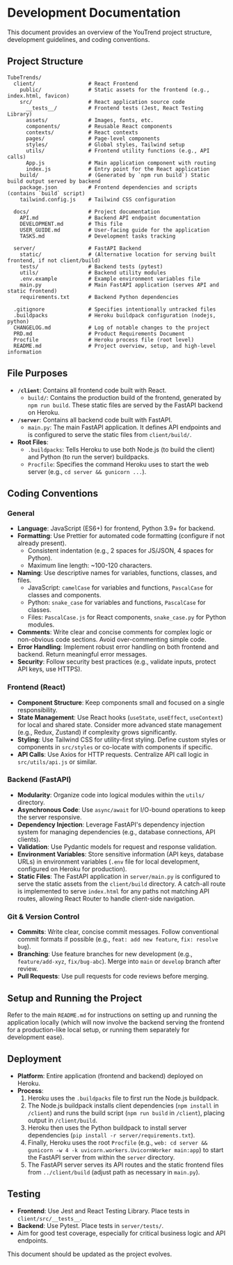 # Development Documentation

This document provides an overview of the YouTrend project structure, development guidelines, and coding conventions.

## Project Structure

```
TubeTrends/
  client/                 # React Frontend
    public/               # Static assets for the frontend (e.g., index.html, favicon)
    src/                  # React application source code
      __tests__/          # Frontend tests (Jest, React Testing Library)
      assets/             # Images, fonts, etc.
      components/         # Reusable React components
      contexts/           # React contexts
      pages/              # Page-level components
      styles/             # Global styles, Tailwind setup
      utils/              # Frontend utility functions (e.g., API calls)
      App.js              # Main application component with routing
      index.js            # Entry point for the React application
    build/                # (Generated by `npm run build`) Static build output served by backend
    package.json          # Frontend dependencies and scripts (contains `build` script)
    tailwind.config.js    # Tailwind CSS configuration

  docs/                   # Project documentation
    API.md                # Backend API endpoint documentation
    DEVELOPMENT.md        # This file
    USER_GUIDE.md         # User-facing guide for the application
    TASKS.md              # Development tasks tracking

  server/                 # FastAPI Backend
    static/               # (Alternative location for serving built frontend, if not client/build)
    tests/                # Backend tests (pytest)
    utils/                # Backend utility modules
    .env.example          # Example environment variables file
    main.py               # Main FastAPI application (serves API and static frontend)
    requirements.txt      # Backend Python dependencies

  .gitignore              # Specifies intentionally untracked files
  .buildpacks             # Heroku buildpack configuration (nodejs, python)
  CHANGELOG.md            # Log of notable changes to the project
  PRD.md                  # Product Requirements Document
  Procfile                # Heroku process file (root level)
  README.md               # Project overview, setup, and high-level information
```

## File Purposes

- **`/client`**: Contains all frontend code built with React.
  - `build/`: Contains the production build of the frontend, generated by `npm run build`. These static files are served by the FastAPI backend on Heroku.
- **`/server`**: Contains all backend code built with FastAPI.
  - `main.py`: The main FastAPI application. It defines API endpoints and is configured to serve the static files from `client/build/`.
- **Root Files**:
  - `.buildpacks`: Tells Heroku to use both Node.js (to build the client) and Python (to run the server) buildpacks.
  - `Procfile`: Specifies the command Heroku uses to start the web server (e.g., `cd server && gunicorn ...`).

## Coding Conventions

### General

- **Language**: JavaScript (ES6+) for frontend, Python 3.9+ for backend.
- **Formatting**: Use Prettier for automated code formatting (configure if not already present).
  - Consistent indentation (e.g., 2 spaces for JS/JSON, 4 spaces for Python).
  - Maximum line length: ~100-120 characters.
- **Naming**: Use descriptive names for variables, functions, classes, and files.
  - JavaScript: `camelCase` for variables and functions, `PascalCase` for classes and components.
  - Python: `snake_case` for variables and functions, `PascalCase` for classes.
  - Files: `PascalCase.js` for React components, `snake_case.py` for Python modules.
- **Comments**: Write clear and concise comments for complex logic or non-obvious code sections. Avoid over-commenting simple code.
- **Error Handling**: Implement robust error handling on both frontend and backend. Return meaningful error messages.
- **Security**: Follow security best practices (e.g., validate inputs, protect API keys, use HTTPS).

### Frontend (React)

- **Component Structure**: Keep components small and focused on a single responsibility.
- **State Management**: Use React hooks (`useState`, `useEffect`, `useContext`) for local and shared state. Consider more advanced state management (e.g., Redux, Zustand) if complexity grows significantly.
- **Styling**: Use Tailwind CSS for utility-first styling. Define custom styles or components in `src/styles` or co-locate with components if specific.
- **API Calls**: Use Axios for HTTP requests. Centralize API call logic in `src/utils/api.js` or similar.

### Backend (FastAPI)

- **Modularity**: Organize code into logical modules within the `utils/` directory.
- **Asynchronous Code**: Use `async/await` for I/O-bound operations to keep the server responsive.
- **Dependency Injection**: Leverage FastAPI's dependency injection system for managing dependencies (e.g., database connections, API clients).
- **Validation**: Use Pydantic models for request and response validation.
- **Environment Variables**: Store sensitive information (API keys, database URLs) in environment variables (`.env` file for local development, configured on Heroku for production).
- **Static Files**: The FastAPI application in `server/main.py` is configured to serve the static assets from the `client/build` directory.
A catch-all route is implemented to serve `index.html` for any paths not matching API routes, allowing React Router to handle client-side navigation.

### Git & Version Control

- **Commits**: Write clear, concise commit messages. Follow conventional commit formats if possible (e.g., `feat: add new feature`, `fix: resolve bug`).
- **Branching**: Use feature branches for new development (e.g., `feature/add-xyz`, `fix/bug-abc`). Merge into `main` or `develop` branch after review.
- **Pull Requests**: Use pull requests for code reviews before merging.

## Setup and Running the Project

Refer to the main `README.md` for instructions on setting up and running the application locally (which will now involve the backend serving the frontend for a production-like local setup, or running them separately for development ease).

## Deployment

- **Platform**: Entire application (frontend and backend) deployed on Heroku.
- **Process**:
  1. Heroku uses the `.buildpacks` file to first run the Node.js buildpack.
  2. The Node.js buildpack installs client dependencies (`npm install` in `/client`) and runs the build script (`npm run build` in `/client`), placing output in `/client/build`.
  3. Heroku then uses the Python buildpack to install server dependencies (`pip install -r server/requirements.txt`).
  4. Finally, Heroku uses the root `Procfile` (e.g., `web: cd server && gunicorn -w 4 -k uvicorn.workers.UvicornWorker main:app`) to start the FastAPI server from within the `server` directory.
  5. The FastAPI server serves its API routes and the static frontend files from `../client/build` (adjust path as necessary in `main.py`).

## Testing

- **Frontend**: Use Jest and React Testing Library. Place tests in `client/src/__tests__`.
- **Backend**: Use Pytest. Place tests in `server/tests/`.
- Aim for good test coverage, especially for critical business logic and API endpoints.

This document should be updated as the project evolves. 